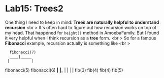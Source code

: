 Lab15: Trees2
===

One thing I need to keep in mind: **Trees are naturally helpful to understand recursion** <br \>
It's often hard to figure out how recursion works on top of my head. That happened for ```height()``` method in AmoebaFamily.
But I found it very helpful when I think recursion as a **tree** form. <br \>
So for a famous **Fibonacci** example, recursion actually is something like <br \>

      fibonacci(7)
      ____|_____
     |          |
fibonacci(5)  fibonacci(6)
____|____     ____|_____
|        |    |         |
fib(3)  fib(4) fib(4)   fib(5)